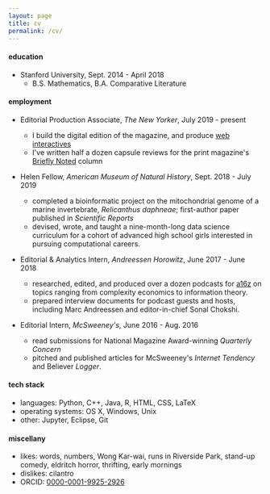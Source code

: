 ```yaml
---
layout: page
title: cv
permalink: /cv/
---
```


#### education
* Stanford University, Sept. 2014 - April 2018
	- B.S. Mathematics, B.A. Comparative Literature

#### employment
* Editorial Production Associate, _The New Yorker_,  July 2019 - present
	- I build the digital edition of the magazine, and produce [web interactives](https://www.newyorker.com/magazine/2020/05/18/thirty-six-thousand-feet-under-the-sea)
	- I've written half a dozen capsule reviews for the print magazine's [Briefly Noted](https://www.newyorker.com/magazine/2020/11/16/the-silence-a-lovers-discourse-a-world-beneath-the-sands-and-grieving) column

* Helen Fellow, _American Museum of Natural History_, Sept. 2018 - July 2019
	-  completed a bioinformatic project on the mitochondrial genome of a marine invertebrate, _Relicanthus daphneae_; first-author paper published in _Scientific Reports_
	-  devised, wrote, and taught a nine-month-long data science curriculum for a cohort of advanced high school girls interested in pursuing computational careers. 
* Editorial & Analytics Intern, _Andreessen Horowitz_, June 2017 - June 2018
	-  researched, edited, and produced over a dozen podcasts for [a16z](a16z.com) on topics ranging from complexity economics to information theory.
	-  prepared interview documents for podcast guests and hosts, including Marc Andreessen and editor-in-chief Sonal Chokshi.
* Editorial Intern, _McSweeney's_, June 2016 - Aug. 2016
	-  read submissions for National Magazine Award-winning _Quarterly Concern_
	-  pitched and published articles for McSweeney's _Internet Tendency_ and Believer _Logger_.

#### tech stack
* languages: Python, C++, Java, R, HTML, CSS, LaTeX
* operating systems: OS X, Windows, Unix
* other: Jupyter, Eclipse, Git


#### miscellany
* likes: words, numbers, Wong Kar-wai, runs in Riverside Park, stand-up comedy, eldritch horror, thrifting, early mornings
* dislikes: cilantro
* ORCID: [0000-0001-9925-2926](https://orcid.org/0000-0001-9925-2926)
